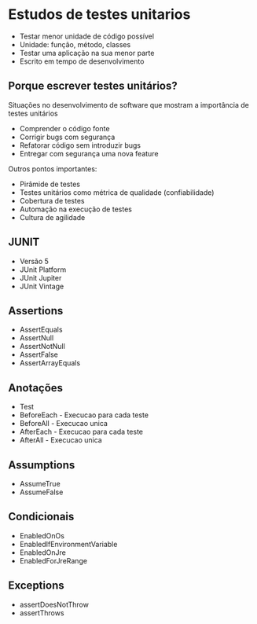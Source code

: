 # Estudos de testes unitarios

- Testar menor unidade de código possível
- Unidade: função, método, classes
- Testar uma aplicação na sua menor parte
- Escrito em tempo de desenvolvimento

## Porque escrever testes unitários?
Situações no desenvolvimento de software que mostram a importância de testes unitários
- Comprender o código fonte
- Corrigir bugs com segurança
- Refatorar código sem introduzir bugs
- Entregar com segurança uma nova feature

Outros pontos importantes:
- Pirâmide de testes
- Testes unitários como métrica de qualidade (confiabilidade)
- Cobertura de testes
- Automação na execução de testes
- Cultura de agilidade

## JUNIT
- Versão 5
- JUnit Platform
- JUnit Jupiter 
- JUnit Vintage

## Assertions
- AssertEquals
- AssertNull
- AssertNotNull
- AssertFalse
- AssertArrayEquals

## Anotações
- Test
- BeforeEach - Execucao para cada teste
- BeforeAll - Execucao unica
- AfterEach - Execucao para cada teste
- AfterAll - Execucao unica

## Assumptions
- AssumeTrue
- AssumeFalse

## Condicionais
- EnabledOnOs
- EnabledIfEnvironmentVariable
- EnabledOnJre
- EnabledForJreRange

## Exceptions
- assertDoesNotThrow
- assertThrows
